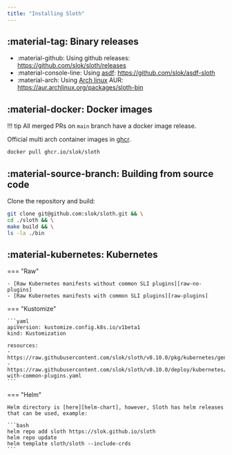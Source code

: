 ```yaml
---
title: "Installing Sloth"
---
```


## :material-tag: Binary releases

- :material-github: Using github releases: <https://github.com/slok/sloth/releases>
- :material-console-line: Using [asdf]: <https://github.com/slok/asdf-sloth>
- :material-arch: Using [Arch linux][arch] AUR: <https://aur.archlinux.org/packages/sloth-bin>

## :material-docker: Docker images

!!! tip
    All merged PRs on `main` branch have a docker image release.


Official multi arch container images in [ghcr](https://github.com/slok/sloth/pkgs/container/sloth).

```bash
docker pull ghcr.io/slok/sloth
```

## :material-source-branch: Building from source code

Clone the repository and build:

```bash
git clone git@github.com:slok/sloth.git && \
cd ./sloth && \
make build && \
ls -la ./bin
```

## :material-kubernetes: Kubernetes

=== "Raw"

    - [Raw Kubernetes manifests without common SLI plugins][raw-no-plugins]
    - [Raw Kubernetes manifests with common SLI plugins][raw-plugins]

=== "Kustomize"

    ```yaml
    apiVersion: kustomize.config.k8s.io/v1beta1
    kind: Kustomization

    resources:
    - https://raw.githubusercontent.com/slok/sloth/v0.10.0/pkg/kubernetes/gen/crd/sloth.slok.dev_prometheusservicelevels.yaml
    - https://raw.githubusercontent.com/slok/sloth/v0.10.0/deploy/kubernetes/raw/sloth-with-common-plugins.yaml
    ```

=== "Helm"

    Helm directory is [here][helm-chart], however, Sloth has helm releases that can be used, example:

    ```bash
    helm repo add sloth https://slok.github.io/sloth
    helm repo update
    helm template sloth/sloth --include-crds
    ```

[chart]: https://github.com/slok/sloth/tree/main/deploy/kubernetes/helm
[raw-no-plugins]: https://raw.githubusercontent.com/slok/sloth/main/deploy/kubernetes/raw/sloth.yaml
[raw-plugins]: https://raw.githubusercontent.com/slok/sloth/main/deploy/kubernetes/raw/sloth-with-common-plugins.yaml
[kustomize]: https://raw.githubusercontent.com/slok/sloth/main/deploy/kubernetes/kustomization.yaml
[asdf]: https://asdf-vm.com/
[arch]: https://archlinux.org/
[helm-chart]: https://github.com/slok/sloth/tree/main/deploy/kubernetes/helm
